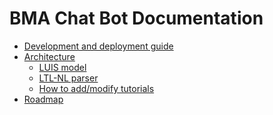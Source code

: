 BMA Chat Bot Documentation
==========================

* [Development and deployment guide](../DEVELOPMENT.md)
* [Architecture](architecture.md)
  * [LUIS model](luis.md)
  * [LTL-NL parser](NLParser.md)
  * [How to add/modify tutorials](tutorials.md)
* [Roadmap](ROADMAP.md)